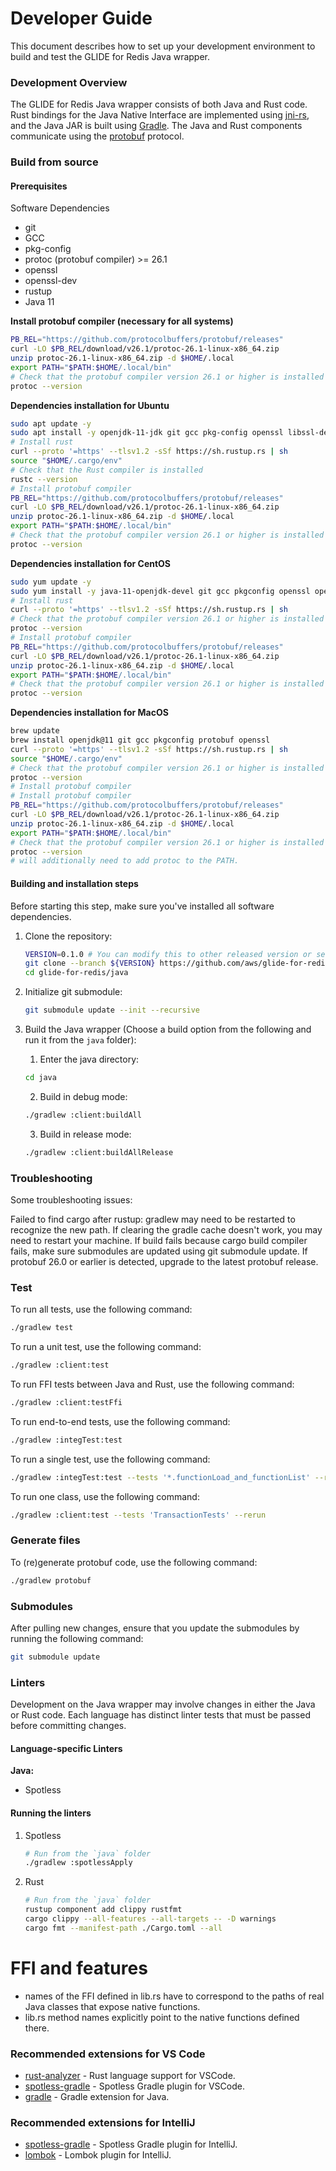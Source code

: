 # Developer Guide

This document describes how to set up your development environment to build and test the GLIDE for Redis Java wrapper.

### Development Overview

The GLIDE for Redis Java wrapper consists of both Java and Rust code. Rust bindings for the Java Native Interface are implemented using [jni-rs](https://github.com/jni-rs/jni-rs), and the Java JAR is built using [Gradle](https://github.com/gradle/gradle). The Java and Rust components communicate using the [protobuf](https://github.com/protocolbuffers/protobuf) protocol.

### Build from source

#### Prerequisites

Software Dependencies

-   git
-   GCC
-   pkg-config
-   protoc (protobuf compiler) >= 26.1
-   openssl
-   openssl-dev
-   rustup
-   Java 11

**Install protobuf compiler (necessary for all systems)**
```bash
PB_REL="https://github.com/protocolbuffers/protobuf/releases"
curl -LO $PB_REL/download/v26.1/protoc-26.1-linux-x86_64.zip
unzip protoc-26.1-linux-x86_64.zip -d $HOME/.local
export PATH="$PATH:$HOME/.local/bin"
# Check that the protobuf compiler version 26.1 or higher is installed
protoc --version
```

**Dependencies installation for Ubuntu**

```bash
sudo apt update -y
sudo apt install -y openjdk-11-jdk git gcc pkg-config openssl libssl-dev unzip
# Install rust
curl --proto '=https' --tlsv1.2 -sSf https://sh.rustup.rs | sh
source "$HOME/.cargo/env"
# Check that the Rust compiler is installed
rustc --version
# Install protobuf compiler
PB_REL="https://github.com/protocolbuffers/protobuf/releases"
curl -LO $PB_REL/download/v26.1/protoc-26.1-linux-x86_64.zip
unzip protoc-26.1-linux-x86_64.zip -d $HOME/.local
export PATH="$PATH:$HOME/.local/bin"
# Check that the protobuf compiler version 26.1 or higher is installed
protoc --version
```

**Dependencies installation for CentOS**

```bash
sudo yum update -y
sudo yum install -y java-11-openjdk-devel git gcc pkgconfig openssl openssl-devel unzip
# Install rust
curl --proto '=https' --tlsv1.2 -sSf https://sh.rustup.rs | sh
# Check that the protobuf compiler version 26.1 or higher is installed
protoc --version
# Install protobuf compiler
PB_REL="https://github.com/protocolbuffers/protobuf/releases"
curl -LO $PB_REL/download/v26.1/protoc-26.1-linux-x86_64.zip
unzip protoc-26.1-linux-x86_64.zip -d $HOME/.local
export PATH="$PATH:$HOME/.local/bin"
# Check that the protobuf compiler version 26.1 or higher is installed
protoc --version
```
**Dependencies installation for MacOS**

```bash
brew update
brew install openjdk@11 git gcc pkgconfig protobuf openssl
curl --proto '=https' --tlsv1.2 -sSf https://sh.rustup.rs | sh
source "$HOME/.cargo/env"
# Check that the protobuf compiler version 26.1 or higher is installed
protoc --version
# Install protobuf compiler
# Install protobuf compiler
PB_REL="https://github.com/protocolbuffers/protobuf/releases"
curl -LO $PB_REL/download/v26.1/protoc-26.1-linux-x86_64.zip
unzip protoc-26.1-linux-x86_64.zip -d $HOME/.local
export PATH="$PATH:$HOME/.local/bin"
# Check that the protobuf compiler version 26.1 or higher is installed
protoc --version
# will additionally need to add protoc to the PATH.
```

#### Building and installation steps

Before starting this step, make sure you've installed all software dependencies.

1. Clone the repository:
    ```bash
    VERSION=0.1.0 # You can modify this to other released version or set it to "main" to get the unstable branch
    git clone --branch ${VERSION} https://github.com/aws/glide-for-redis.git
    cd glide-for-redis/java
    ```
2. Initialize git submodule:
    ```bash
    git submodule update --init --recursive
    ```
3. Build the Java wrapper (Choose a build option from the following and run it from the `java` folder):

    1. Enter the java directory:

    ```bash
    cd java
    ```

    2. Build in debug mode:

    ```bash
    ./gradlew :client:buildAll
    ```

    3. Build in release mode:

    ```bash
    ./gradlew :client:buildAllRelease
    ```

### Troubleshooting

Some troubleshooting issues:

Failed to find cargo after rustup: gradlew may need to be restarted to recognize the new path. If clearing the gradle cache doesn't work, you may need to restart your machine.
If build fails because cargo build compiler fails, make sure submodules are updated using git submodule update.
If protobuf 26.0 or earlier is detected, upgrade to the latest protobuf release.


### Test

To run all tests, use the following command:

```bash
./gradlew test
```

To run a unit test, use the following command:

```bash
./gradlew :client:test
```

To run FFI tests between Java and Rust, use the following command:

```bash
./gradlew :client:testFfi
```

To run end-to-end tests, use the following command:

```bash
./gradlew :integTest:test
```

To run a single test, use the following command:
```bash
./gradlew :integTest:test --tests '*.functionLoad_and_functionList' --rerun
```

To run one class, use the following command:
```bash
./gradlew :client:test --tests 'TransactionTests' --rerun
```

### Generate files
To (re)generate protobuf code, use the following command:

```bash
./gradlew protobuf
```

### Submodules

After pulling new changes, ensure that you update the submodules by running the following command:

```bash
git submodule update
```

### Linters

Development on the Java wrapper may involve changes in either the Java or Rust code. Each language has distinct linter tests that must be passed before committing changes.

#### Language-specific Linters

**Java:**

-   Spotless

#### Running the linters

1. Spotless
    ```bash
    # Run from the `java` folder
    ./gradlew :spotlessApply
    ```
2. Rust
    ```bash
    # Run from the `java` folder
    rustup component add clippy rustfmt
    cargo clippy --all-features --all-targets -- -D warnings
    cargo fmt --manifest-path ./Cargo.toml --all
    ```

# FFI and features
- names of the FFI defined in lib.rs have to correspond to the paths of real Java classes that expose native functions.
- lib.rs method names explicitly point to the native functions defined there.

### Recommended extensions for VS Code

-   [rust-analyzer](https://marketplace.visualstudio.com/items?itemName=rust-lang.rust-analyzer) - Rust language support for VSCode.
-   [spotless-gradle](https://marketplace.visualstudio.com/items?itemName=richardwillis.vscode-spotless-gradle) - Spotless Gradle plugin for VSCode.
-   [gradle](https://marketplace.visualstudio.com/items?itemName=vscjava.vscode-gradle) - Gradle extension for Java.

### Recommended extensions for IntelliJ

-   [spotless-gradle](https://plugins.jetbrains.com/plugin/18321-spotless-gradle) - Spotless Gradle plugin for IntelliJ.
-   [lombok](https://plugins.jetbrains.com/plugin/6317-lombok) - Lombok plugin for IntelliJ.
